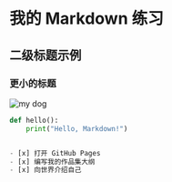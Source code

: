 # 我的 Markdown 练习

## 二级标题示例

### 更小的标题

![my dog](https://github.com/user-attachments/assets/4f64665f-7b35-4e55-8d5c-04676544900b)


```python
def hello():
    print("Hello, Markdown!")


- [x] 打开 GitHub Pages
- [x] 编写我的作品集大纲
- [x] 向世界介绍自己

